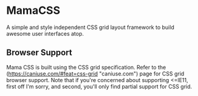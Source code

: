 # MamaCSS

A simple and style independent CSS grid layout framework to build awesome user interfaces atop.

## Browser Support

Mama CSS is built using the CSS grid specification. Refer to the (https://caniuse.com/#feat=css-grid "caniuse.com") page for CSS grid browser support. Note that if you're concerned about supporting <=IE11, first off I'm sorry, and second, you'll only find partial support for CSS grid.
